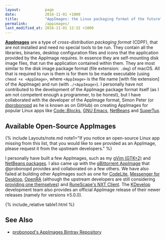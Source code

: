 ```yaml
---
layout:           page
date:             2016-11-01 +1000
title:            "AppImages: the Linux packaging format of the future"
permalink:        /appimages/
last_modified_at: 2016-11-01 12:32 +1000
---
```


[**AppImages**](http://appimage.org/) are a type of *cross-distribution packaging format* (CDPF), that are not installed and need no special tools to be run. They contain all the libraries, binaries, desktop configuration files and icons that the application provided by the AppImage requires. In essence they are self-mounting disk image files, that run the application contained within them. They are most similar to the disk image package format (file extension: `.dmg`) of macOS. All that is required to run is them is for them to be made executable (using `chmod +x <AppImage>`, where `<AppImage>` is the file name [with file extension] of the AppImage) and run (with `./<AppImage>`). I personally have not contributed to the development of the AppImage package format itself (as I am not competent enough a programmer, to be honest), but I have collaborated with the developer of the AppImage format, Simon Peter (or [@probonopd](https://github.com/probonopd) as he is known as on GitHub) on creating AppImages for popular Linux apps like [Code::Blocks](https://github.com/probonopd/AppImages/issues/107), [GNU Emacs](https://github.com/probonopd/AppImages/issues/94), [NetBeans](https://github.com/probonopd/AppImages/issues/105) and [SuperTux](https://github.com/probonopd/AppImages/issues/113).

## Available Open-Source AppImages
{% include Layouts/note.md note1="If you notice an open-source Linux app missing from this list, that you would like to see provided as an AppImage, please request it from the upstream developers." %}

I personally have built a few AppImages, such as my [gVim (GTK+2)](https://github.com/fusion809/AppImages/releases/tag/vim8.0.0055) and [NetBeans packages](https://github.com/fusion809/AppImages/releases/tag/netbeans8.2). I also came up with the [qBittorrent AppImage](https://github.com/probonopd/AppImages/issues/112) that @probonopd provides and collaborated on a few others. We have also failed at building other AppImages such as one for [CodeLite](https://github.com/probonopd/AppImages/issues/108), [Messenger for Desktop](https://github.com/probonopd/AppImages/issues/111), [OpenRA](https://github.com/probonopd/AppImages/issues/106) (although the upstream developers are still considering [providing one themselves](https://github.com/OpenRA/OpenRA/issues/12257)) and [RuneScape's NXT Client](https://github.com/probonopd/AppImages/issues/110). The [KDevelop](https://www.kdevelop.org) development team also provides an official AppImage release of their newer releases (namely for versions ≥5.0.0).

{% include_relative table1.html %}

## See Also
* [probonopd's AppImages Bintray Repository](https://bintray.com/probono/AppImages/)
